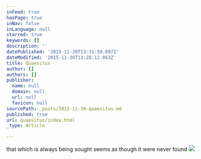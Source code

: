 ```yaml
---
inFeed: true
hasPage: true
inNav: false
inLanguage: null
starred: true
keywords: []
description: ''
datePublished: '2015-11-30T13:31:50.697Z'
dateModified: '2015-11-30T13:28:12.863Z'
title: Quaesitus
author: []
authors: []
publisher:
  name: null
  domain: null
  url: null
  favicon: null
sourcePath: _posts/2015-11-30-quaesitus.md
published: true
url: quaesitus/index.html
_type: Article

---
```

that which is always being sought seems as though it were never found
![](https://the-grid-user-content.s3-us-west-2.amazonaws.com/35abbb0c-af80-40da-9424-6d6ef3f9d5fc.jpg)